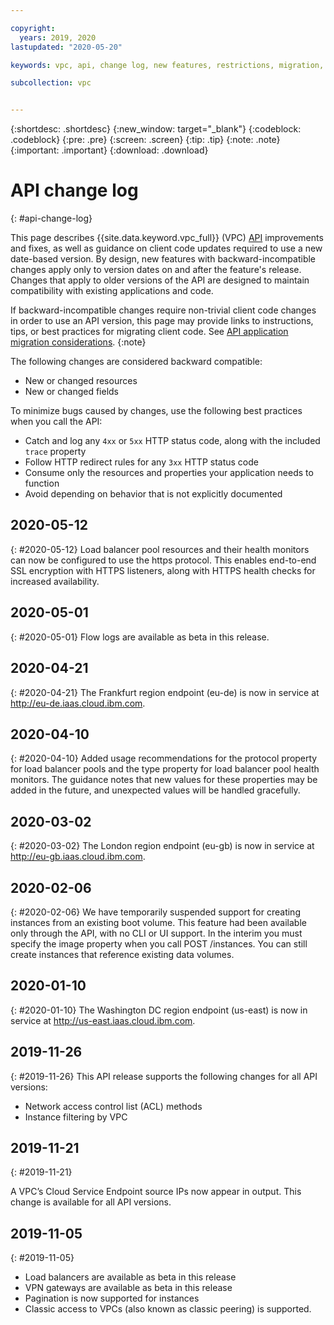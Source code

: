```yaml
---

copyright:
  years: 2019, 2020
lastupdated: "2020-05-20"

keywords: vpc, api, change log, new features, restrictions, migration, generation 2, gen2,

subcollection: vpc


---
```


{:shortdesc: .shortdesc}
{:new_window: target="_blank"}
{:codeblock: .codeblock}
{:pre: .pre}
{:screen: .screen}
{:tip: .tip}
{:note: .note}
{:important: .important}
{:download: .download}


# API change log
{: #api-change-log}

This page describes {{site.data.keyword.vpc_full}} (VPC) [API](https://{DomainName}/apidocs/vpc) improvements and fixes, as well as guidance on client code updates required to use a new date-based version. By design, new features with backward-incompatible changes apply only to version dates on and after the feature's release. Changes that apply to older versions of the API are designed to maintain compatibility with existing applications and code.

If backward-incompatible changes require non-trivial client code changes in order to use an API version, this page may provide links to instructions, tips, or best practices for migrating client code. See [API application migration considerations](/docs/vpc?topic=vpc-api-integration-migration).
{:note}

The following changes are considered backward compatible:

* New or changed resources
* New or changed fields

To minimize bugs caused by changes, use the following best practices when you call the API:

* Catch and log any `4xx` or `5xx` HTTP status code, along with the included `trace` property
* Follow HTTP redirect rules for any `3xx` HTTP status code
* Consume only the resources and properties your application needs to function
* Avoid depending on behavior that is not explicitly documented

## 2020-05-12
{: #2020-05-12}
Load balancer pool resources and their health monitors can now be configured to use the https protocol. This enables end-to-end SSL encryption with HTTPS listeners, along with HTTPS health checks for increased availability.

## 2020-05-01
{: #2020-05-01}
Flow logs are available as beta in this release.

## 2020-04-21
{: #2020-04-21}
The Frankfurt region endpoint (eu-de) is now in service at http://eu-de.iaas.cloud.ibm.com.

## 2020-04-10
{: #2020-04-10}
Added usage recommendations for the protocol property for load balancer pools and the type property for load balancer pool health monitors. The guidance notes that new values for these properties may be added in the future, and unexpected values will be handled gracefully.

## 2020-03-02
{: #2020-03-02}
The London region endpoint (eu-gb) is now in service at http://eu-gb.iaas.cloud.ibm.com.

## 2020-02-06
{: #2020-02-06}
We have temporarily suspended support for creating instances from an existing boot volume. This feature had been available only through the API, with no CLI or UI support. In the interim you must specify the image property when you call POST /instances. You can still create instances that reference existing data volumes.

## 2020-01-10
{: #2020-01-10}
The Washington DC	region endpoint (us-east) is now in service at http://us-east.iaas.cloud.ibm.com.

## 2019-11-26
{: #2019-11-26}
This API release supports the following changes for all API versions:
* Network access control list (ACL) methods 
* Instance filtering by VPC


## 2019-11-21
{: #2019-11-21}

A VPC’s Cloud Service Endpoint source IPs now appear in output. This change is available for all API versions.

## 2019-11-05
{: #2019-11-05}

* Load balancers are available as beta in this release
* VPN gateways are available as beta in this release
* Pagination is now supported for instances
* Classic access to VPCs (also known as classic peering) is supported.
